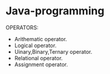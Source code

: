 # Java-programming

OPERATORS:
* Arithematic operator.
* Logical operator.
* Uinary,Binary,Ternary operator.
* Relational operator.
* Assignment operator.
